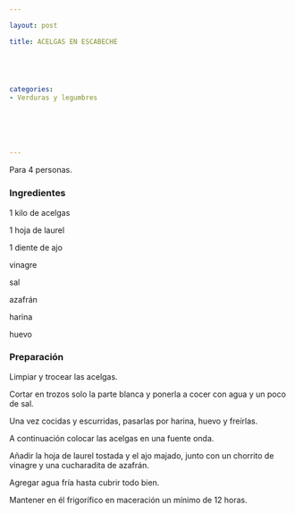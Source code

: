 ```yaml
---

layout: post

title: ACELGAS EN ESCABECHE





categories:
- Verduras y legumbres






---
```


Para 4 personas.

<h3>Ingredientes</h3>

1 kilo de acelgas

1 hoja de laurel

1 diente de ajo

vinagre

sal

azafrán

harina

huevo

<h3>Preparación</h3>

Limpiar y trocear las acelgas.

Cortar en trozos solo la parte blanca y ponerla a cocer con agua y un poco de sal.

Una vez cocidas y escurridas, pasarlas por harina, huevo y freírlas.

A continuación colocar las acelgas en una fuente onda.

Añadir la hoja de laurel tostada y el ajo majado, junto con un chorrito de vinagre y una cucharadita de azafrán.

Agregar agua fría hasta cubrir todo bien.

Mantener en él frigorífico en maceración un mínimo de 12 horas.